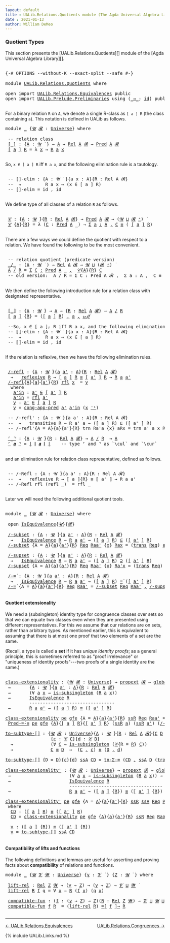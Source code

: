 ```yaml
---
layout: default
title : UALib.Relations.Quotients module (The Agda Universal Algebra Library)
date : 2021-01-13
author: William DeMeo
---
```


### <a id="quotient-types">Quotient Types</a>

This section presents the [UALib.Relations.Quotients][] module of the [Agda Universal Algebra Library][].

<pre class="Agda">

<a id="312" class="Symbol">{-#</a> <a id="316" class="Keyword">OPTIONS</a> <a id="324" class="Pragma">--without-K</a> <a id="336" class="Pragma">--exact-split</a> <a id="350" class="Pragma">--safe</a> <a id="357" class="Symbol">#-}</a>

<a id="362" class="Keyword">module</a> <a id="369" href="UALib.Relations.Quotients.html" class="Module">UALib.Relations.Quotients</a> <a id="395" class="Keyword">where</a>

<a id="402" class="Keyword">open</a> <a id="407" class="Keyword">import</a> <a id="414" href="UALib.Relations.Equivalences.html" class="Module">UALib.Relations.Equivalences</a> <a id="443" class="Keyword">public</a>
<a id="450" class="Keyword">open</a> <a id="455" class="Keyword">import</a> <a id="462" href="UALib.Prelude.Preliminaries.html" class="Module">UALib.Prelude.Preliminaries</a> <a id="490" class="Keyword">using</a> <a id="496" class="Symbol">(</a><a id="497" href="MGS-MLTT.html#7080" class="Function Operator">_⇔_</a><a id="500" class="Symbol">;</a> <a id="502" href="MGS-MLTT.html#3744" class="Function">id</a><a id="504" class="Symbol">)</a> <a id="506" class="Keyword">public</a>

</pre>

For a binary relation `R` on `A`, we denote a single R-class as `[ a ] R` (the class containing `a`). This notation is defined in UALib as follows.

<pre class="Agda">
<a id="688" class="Keyword">module</a> <a id="695" href="UALib.Relations.Quotients.html#695" class="Module">_</a> <a id="697" class="Symbol">{</a><a id="698" href="UALib.Relations.Quotients.html#698" class="Bound">𝓤</a> <a id="700" href="UALib.Relations.Quotients.html#700" class="Bound">𝓡</a> <a id="702" class="Symbol">:</a> <a id="704" href="universes.html#551" class="Postulate">Universe</a><a id="712" class="Symbol">}</a> <a id="714" class="Keyword">where</a>

 <a id="722" class="Comment">-- relation class</a>
 <a id="741" href="UALib.Relations.Quotients.html#741" class="Function Operator">[_]</a> <a id="745" class="Symbol">:</a> <a id="747" class="Symbol">{</a><a id="748" href="UALib.Relations.Quotients.html#748" class="Bound">A</a> <a id="750" class="Symbol">:</a> <a id="752" href="UALib.Relations.Quotients.html#698" class="Bound">𝓤</a> <a id="754" href="universes.html#758" class="Function Operator">̇</a> <a id="756" class="Symbol">}</a> <a id="758" class="Symbol">→</a> <a id="760" href="UALib.Relations.Quotients.html#748" class="Bound">A</a> <a id="762" class="Symbol">→</a> <a id="764" href="UALib.Relations.Binary.html#1507" class="Function">Rel</a> <a id="768" href="UALib.Relations.Quotients.html#748" class="Bound">A</a> <a id="770" href="UALib.Relations.Quotients.html#700" class="Bound">𝓡</a> <a id="772" class="Symbol">→</a> <a id="774" href="UALib.Relations.Unary.html#1088" class="Function">Pred</a> <a id="779" href="UALib.Relations.Quotients.html#748" class="Bound">A</a> <a id="781" href="UALib.Relations.Quotients.html#700" class="Bound">𝓡</a>
 <a id="784" href="UALib.Relations.Quotients.html#741" class="Function Operator">[</a> <a id="786" href="UALib.Relations.Quotients.html#786" class="Bound">a</a> <a id="788" href="UALib.Relations.Quotients.html#741" class="Function Operator">]</a> <a id="790" href="UALib.Relations.Quotients.html#790" class="Bound">R</a> <a id="792" class="Symbol">=</a> <a id="794" class="Symbol">λ</a> <a id="796" href="UALib.Relations.Quotients.html#796" class="Bound">x</a> <a id="798" class="Symbol">→</a> <a id="800" href="UALib.Relations.Quotients.html#790" class="Bound">R</a> <a id="802" href="UALib.Relations.Quotients.html#786" class="Bound">a</a> <a id="804" href="UALib.Relations.Quotients.html#796" class="Bound">x</a>

</pre>

So, `x ∈ [ a ] R` iff `R a x`, and the following elimination rule is a tautology.

<pre class="Agda">

 <a id="917" class="Comment">-- []-elim : {A : 𝓤 ̇ }{a x : A}{R : Rel A 𝓡}</a>
 <a id="964" class="Comment">--  →         R a x ⇔ (x ∈ [ a ] R)</a>
 <a id="1001" class="Comment">-- []-elim = id , id</a>

</pre>

We define type of all classes of a relation `R` as follows.

<pre class="Agda">

 <a id="1111" href="UALib.Relations.Quotients.html#1111" class="Function">𝒞</a> <a id="1113" class="Symbol">:</a> <a id="1115" class="Symbol">{</a><a id="1116" href="UALib.Relations.Quotients.html#1116" class="Bound">A</a> <a id="1118" class="Symbol">:</a> <a id="1120" href="UALib.Relations.Quotients.html#698" class="Bound">𝓤</a> <a id="1122" href="universes.html#758" class="Function Operator">̇</a><a id="1123" class="Symbol">}{</a><a id="1125" href="UALib.Relations.Quotients.html#1125" class="Bound">R</a> <a id="1127" class="Symbol">:</a> <a id="1129" href="UALib.Relations.Binary.html#1507" class="Function">Rel</a> <a id="1133" href="UALib.Relations.Quotients.html#1116" class="Bound">A</a> <a id="1135" href="UALib.Relations.Quotients.html#700" class="Bound">𝓡</a><a id="1136" class="Symbol">}</a> <a id="1138" class="Symbol">→</a> <a id="1140" href="UALib.Relations.Unary.html#1088" class="Function">Pred</a> <a id="1145" href="UALib.Relations.Quotients.html#1116" class="Bound">A</a> <a id="1147" href="UALib.Relations.Quotients.html#700" class="Bound">𝓡</a> <a id="1149" class="Symbol">→</a> <a id="1151" class="Symbol">(</a><a id="1152" href="UALib.Relations.Quotients.html#698" class="Bound">𝓤</a> <a id="1154" href="Agda.Primitive.html#636" class="Primitive Operator">⊔</a> <a id="1156" href="UALib.Relations.Quotients.html#700" class="Bound">𝓡</a> <a id="1158" href="universes.html#527" class="Primitive Operator">⁺</a><a id="1159" class="Symbol">)</a> <a id="1161" href="universes.html#758" class="Function Operator">̇</a>
 <a id="1164" href="UALib.Relations.Quotients.html#1111" class="Function">𝒞</a> <a id="1166" class="Symbol">{</a><a id="1167" href="UALib.Relations.Quotients.html#1167" class="Bound">A</a><a id="1168" class="Symbol">}{</a><a id="1170" href="UALib.Relations.Quotients.html#1170" class="Bound">R</a><a id="1171" class="Symbol">}</a> <a id="1173" class="Symbol">=</a> <a id="1175" class="Symbol">λ</a> <a id="1177" class="Symbol">(</a><a id="1178" href="UALib.Relations.Quotients.html#1178" class="Bound">C</a> <a id="1180" class="Symbol">:</a> <a id="1182" href="UALib.Relations.Unary.html#1088" class="Function">Pred</a> <a id="1187" href="UALib.Relations.Quotients.html#1167" class="Bound">A</a> <a id="1189" class="Symbol">_)</a> <a id="1192" class="Symbol">→</a> <a id="1194" href="MGS-MLTT.html#3074" class="Function">Σ</a> <a id="1196" href="UALib.Relations.Quotients.html#1196" class="Bound">a</a> <a id="1198" href="MGS-MLTT.html#3074" class="Function">꞉</a> <a id="1200" href="UALib.Relations.Quotients.html#1167" class="Bound">A</a> <a id="1202" href="MGS-MLTT.html#3074" class="Function">,</a> <a id="1204" href="UALib.Relations.Quotients.html#1178" class="Bound">C</a> <a id="1206" href="UALib.Prelude.Preliminaries.html#5654" class="Datatype Operator">≡</a> <a id="1208" class="Symbol">(</a> <a id="1210" href="UALib.Relations.Quotients.html#741" class="Function Operator">[</a> <a id="1212" href="UALib.Relations.Quotients.html#1196" class="Bound">a</a> <a id="1214" href="UALib.Relations.Quotients.html#741" class="Function Operator">]</a> <a id="1216" href="UALib.Relations.Quotients.html#1170" class="Bound">R</a><a id="1217" class="Symbol">)</a>

</pre>

There are a few ways we could define the quotient with respect to a relation. We have found the following to be the most convenient.

<pre class="Agda">

 <a id="1381" class="Comment">-- relation quotient (predicate version)</a>
 <a id="1423" href="UALib.Relations.Quotients.html#1423" class="Function Operator">_/_</a> <a id="1427" class="Symbol">:</a> <a id="1429" class="Symbol">(</a><a id="1430" href="UALib.Relations.Quotients.html#1430" class="Bound">A</a> <a id="1432" class="Symbol">:</a> <a id="1434" href="UALib.Relations.Quotients.html#698" class="Bound">𝓤</a> <a id="1436" href="universes.html#758" class="Function Operator">̇</a> <a id="1438" class="Symbol">)</a> <a id="1440" class="Symbol">→</a> <a id="1442" href="UALib.Relations.Binary.html#1507" class="Function">Rel</a> <a id="1446" href="UALib.Relations.Quotients.html#1430" class="Bound">A</a> <a id="1448" href="UALib.Relations.Quotients.html#700" class="Bound">𝓡</a> <a id="1450" class="Symbol">→</a> <a id="1452" href="UALib.Relations.Quotients.html#698" class="Bound">𝓤</a> <a id="1454" href="Agda.Primitive.html#636" class="Primitive Operator">⊔</a> <a id="1456" class="Symbol">(</a><a id="1457" href="UALib.Relations.Quotients.html#700" class="Bound">𝓡</a> <a id="1459" href="universes.html#527" class="Primitive Operator">⁺</a><a id="1460" class="Symbol">)</a> <a id="1462" href="universes.html#758" class="Function Operator">̇</a>
 <a id="1465" href="UALib.Relations.Quotients.html#1465" class="Bound">A</a> <a id="1467" href="UALib.Relations.Quotients.html#1423" class="Function Operator">/</a> <a id="1469" href="UALib.Relations.Quotients.html#1469" class="Bound">R</a> <a id="1471" class="Symbol">=</a> <a id="1473" href="MGS-MLTT.html#3074" class="Function">Σ</a> <a id="1475" href="UALib.Relations.Quotients.html#1475" class="Bound">C</a> <a id="1477" href="MGS-MLTT.html#3074" class="Function">꞉</a> <a id="1479" href="UALib.Relations.Unary.html#1088" class="Function">Pred</a> <a id="1484" href="UALib.Relations.Quotients.html#1465" class="Bound">A</a> <a id="1486" class="Symbol">_</a> <a id="1488" href="MGS-MLTT.html#3074" class="Function">,</a>  <a id="1491" href="UALib.Relations.Quotients.html#1111" class="Function">𝒞</a><a id="1492" class="Symbol">{</a><a id="1493" href="UALib.Relations.Quotients.html#1465" class="Bound">A</a><a id="1494" class="Symbol">}{</a><a id="1496" href="UALib.Relations.Quotients.html#1469" class="Bound">R</a><a id="1497" class="Symbol">}</a> <a id="1499" href="UALib.Relations.Quotients.html#1475" class="Bound">C</a>
 <a id="1502" class="Comment">-- old version:  A / R = Σ C ꞉ Pred A 𝓡 ,  Σ a ꞉ A ,  C ≡ ( [ a ] R )</a>

</pre>

We then define the following introduction rule for a relation class with designated representative.

<pre class="Agda">

 <a id="1701" href="UALib.Relations.Quotients.html#1701" class="Function Operator">⟦_⟧</a> <a id="1705" class="Symbol">:</a> <a id="1707" class="Symbol">{</a><a id="1708" href="UALib.Relations.Quotients.html#1708" class="Bound">A</a> <a id="1710" class="Symbol">:</a> <a id="1712" href="UALib.Relations.Quotients.html#698" class="Bound">𝓤</a> <a id="1714" href="universes.html#758" class="Function Operator">̇</a><a id="1715" class="Symbol">}</a> <a id="1717" class="Symbol">→</a> <a id="1719" href="UALib.Relations.Quotients.html#1708" class="Bound">A</a> <a id="1721" class="Symbol">→</a> <a id="1723" class="Symbol">{</a><a id="1724" href="UALib.Relations.Quotients.html#1724" class="Bound">R</a> <a id="1726" class="Symbol">:</a> <a id="1728" href="UALib.Relations.Binary.html#1507" class="Function">Rel</a> <a id="1732" href="UALib.Relations.Quotients.html#1708" class="Bound">A</a> <a id="1734" href="UALib.Relations.Quotients.html#700" class="Bound">𝓡</a><a id="1735" class="Symbol">}</a> <a id="1737" class="Symbol">→</a> <a id="1739" href="UALib.Relations.Quotients.html#1708" class="Bound">A</a> <a id="1741" href="UALib.Relations.Quotients.html#1423" class="Function Operator">/</a> <a id="1743" href="UALib.Relations.Quotients.html#1724" class="Bound">R</a>
 <a id="1746" href="UALib.Relations.Quotients.html#1701" class="Function Operator">⟦</a> <a id="1748" href="UALib.Relations.Quotients.html#1748" class="Bound">a</a> <a id="1750" href="UALib.Relations.Quotients.html#1701" class="Function Operator">⟧</a> <a id="1752" class="Symbol">{</a><a id="1753" href="UALib.Relations.Quotients.html#1753" class="Bound">R</a><a id="1754" class="Symbol">}</a> <a id="1756" class="Symbol">=</a> <a id="1758" class="Symbol">(</a><a id="1759" href="UALib.Relations.Quotients.html#741" class="Function Operator">[</a> <a id="1761" href="UALib.Relations.Quotients.html#1748" class="Bound">a</a> <a id="1763" href="UALib.Relations.Quotients.html#741" class="Function Operator">]</a> <a id="1765" href="UALib.Relations.Quotients.html#1753" class="Bound">R</a><a id="1766" class="Symbol">)</a> <a id="1768" href="UALib.Prelude.Preliminaries.html#5763" class="InductiveConstructor Operator">,</a> <a id="1770" href="UALib.Relations.Quotients.html#1748" class="Bound">a</a> <a id="1772" href="UALib.Prelude.Preliminaries.html#5763" class="InductiveConstructor Operator">,</a> <a id="1774" href="UALib.Prelude.Preliminaries.html#5668" class="InductiveConstructor">𝓇ℯ𝒻𝓁</a>

 <a id="1781" class="Comment">--So, x ∈ [ a ]ₚ R iff R a x, and the following elimination rule is a tautology.</a>
 <a id="1863" class="Comment">-- ⟦⟧-elim : {A : 𝓤 ̇ }{a x : A}{R : Rel A 𝓡}</a>
 <a id="1910" class="Comment">--  →         R a x ⇔ (x ∈ [ a ] R)</a>
 <a id="1947" class="Comment">-- ⟦⟧-elim = id , id</a>

</pre>

If the relation is reflexive, then we have the following elimination rules.

<pre class="Agda">

 <a id="2073" href="UALib.Relations.Quotients.html#2073" class="Function">/-refl</a> <a id="2080" class="Symbol">:</a> <a id="2082" class="Symbol">{</a><a id="2083" href="UALib.Relations.Quotients.html#2083" class="Bound">A</a> <a id="2085" class="Symbol">:</a> <a id="2087" href="UALib.Relations.Quotients.html#698" class="Bound">𝓤</a> <a id="2089" href="universes.html#758" class="Function Operator">̇</a><a id="2090" class="Symbol">}{</a><a id="2092" href="UALib.Relations.Quotients.html#2092" class="Bound">a</a> <a id="2094" href="UALib.Relations.Quotients.html#2094" class="Bound">a&#39;</a> <a id="2097" class="Symbol">:</a> <a id="2099" href="UALib.Relations.Quotients.html#2083" class="Bound">A</a><a id="2100" class="Symbol">}{</a><a id="2102" href="UALib.Relations.Quotients.html#2102" class="Bound">R</a> <a id="2104" class="Symbol">:</a> <a id="2106" href="UALib.Relations.Binary.html#1507" class="Function">Rel</a> <a id="2110" href="UALib.Relations.Quotients.html#2083" class="Bound">A</a> <a id="2112" href="UALib.Relations.Quotients.html#700" class="Bound">𝓡</a><a id="2113" class="Symbol">}</a>
  <a id="2117" class="Symbol">→</a>   <a id="2121" href="UALib.Relations.Binary.html#2587" class="Function">reflexive</a> <a id="2131" href="UALib.Relations.Quotients.html#2102" class="Bound">R</a> <a id="2133" class="Symbol">→</a> <a id="2135" href="UALib.Relations.Quotients.html#741" class="Function Operator">[</a> <a id="2137" href="UALib.Relations.Quotients.html#2092" class="Bound">a</a> <a id="2139" href="UALib.Relations.Quotients.html#741" class="Function Operator">]</a> <a id="2141" href="UALib.Relations.Quotients.html#2102" class="Bound">R</a> <a id="2143" href="UALib.Prelude.Preliminaries.html#5654" class="Datatype Operator">≡</a> <a id="2145" href="UALib.Relations.Quotients.html#741" class="Function Operator">[</a> <a id="2147" href="UALib.Relations.Quotients.html#2094" class="Bound">a&#39;</a> <a id="2150" href="UALib.Relations.Quotients.html#741" class="Function Operator">]</a> <a id="2152" href="UALib.Relations.Quotients.html#2102" class="Bound">R</a> <a id="2154" class="Symbol">→</a> <a id="2156" href="UALib.Relations.Quotients.html#2102" class="Bound">R</a> <a id="2158" href="UALib.Relations.Quotients.html#2092" class="Bound">a</a> <a id="2160" href="UALib.Relations.Quotients.html#2094" class="Bound">a&#39;</a>
 <a id="2164" href="UALib.Relations.Quotients.html#2073" class="Function">/-refl</a><a id="2170" class="Symbol">{</a><a id="2171" href="UALib.Relations.Quotients.html#2171" class="Bound">A</a><a id="2172" class="Symbol">}{</a><a id="2174" href="UALib.Relations.Quotients.html#2174" class="Bound">a</a><a id="2175" class="Symbol">}{</a><a id="2177" href="UALib.Relations.Quotients.html#2177" class="Bound">a&#39;</a><a id="2179" class="Symbol">}{</a><a id="2181" href="UALib.Relations.Quotients.html#2181" class="Bound">R</a><a id="2182" class="Symbol">}</a> <a id="2184" href="UALib.Relations.Quotients.html#2184" class="Bound">rfl</a> <a id="2188" href="UALib.Relations.Quotients.html#2188" class="Bound">x</a>  <a id="2191" class="Symbol">=</a> <a id="2193" href="UALib.Relations.Quotients.html#2247" class="Function">γ</a>
  <a id="2197" class="Keyword">where</a>
   <a id="2206" href="UALib.Relations.Quotients.html#2206" class="Function">a&#39;in</a> <a id="2211" class="Symbol">:</a> <a id="2213" href="UALib.Relations.Quotients.html#2177" class="Bound">a&#39;</a> <a id="2216" href="UALib.Relations.Unary.html#2725" class="Function Operator">∈</a> <a id="2218" href="UALib.Relations.Quotients.html#741" class="Function Operator">[</a> <a id="2220" href="UALib.Relations.Quotients.html#2177" class="Bound">a&#39;</a> <a id="2223" href="UALib.Relations.Quotients.html#741" class="Function Operator">]</a> <a id="2225" href="UALib.Relations.Quotients.html#2181" class="Bound">R</a>
   <a id="2230" href="UALib.Relations.Quotients.html#2206" class="Function">a&#39;in</a> <a id="2235" class="Symbol">=</a> <a id="2237" href="UALib.Relations.Quotients.html#2184" class="Bound">rfl</a> <a id="2241" href="UALib.Relations.Quotients.html#2177" class="Bound">a&#39;</a>
   <a id="2247" href="UALib.Relations.Quotients.html#2247" class="Function">γ</a> <a id="2249" class="Symbol">:</a> <a id="2251" href="UALib.Relations.Quotients.html#2177" class="Bound">a&#39;</a> <a id="2254" href="UALib.Relations.Unary.html#2725" class="Function Operator">∈</a> <a id="2256" href="UALib.Relations.Quotients.html#741" class="Function Operator">[</a> <a id="2258" href="UALib.Relations.Quotients.html#2174" class="Bound">a</a> <a id="2260" href="UALib.Relations.Quotients.html#741" class="Function Operator">]</a> <a id="2262" href="UALib.Relations.Quotients.html#2181" class="Bound">R</a>
   <a id="2267" href="UALib.Relations.Quotients.html#2247" class="Function">γ</a> <a id="2269" class="Symbol">=</a> <a id="2271" href="UALib.Relations.Unary.html#6038" class="Function">cong-app-pred</a> <a id="2285" href="UALib.Relations.Quotients.html#2177" class="Bound">a&#39;</a> <a id="2288" href="UALib.Relations.Quotients.html#2206" class="Function">a&#39;in</a> <a id="2293" class="Symbol">(</a><a id="2294" href="UALib.Relations.Quotients.html#2188" class="Bound">x</a> <a id="2296" href="MGS-MLTT.html#6125" class="Function Operator">⁻¹</a><a id="2298" class="Symbol">)</a>

 <a id="2302" class="Comment">-- /-refl&#39; : {A : 𝓤 ̇}{a a&#39; : A}{R : Rel A 𝓡}</a>
 <a id="2349" class="Comment">--  →   transitive R → R a&#39; a → ([ a ] R) ⊆ ([ a&#39; ] R)</a>
 <a id="2405" class="Comment">-- /-refl&#39;{A = A}{a}{a&#39;}{R} trn Ra&#39;a {x} aRx = trn a&#39; a x Ra&#39;a aRx</a>

 <a id="2474" href="UALib.Relations.Quotients.html#2474" class="Function Operator">⌜_⌝</a> <a id="2478" class="Symbol">:</a> <a id="2480" class="Symbol">{</a><a id="2481" href="UALib.Relations.Quotients.html#2481" class="Bound">A</a> <a id="2483" class="Symbol">:</a> <a id="2485" href="UALib.Relations.Quotients.html#698" class="Bound">𝓤</a> <a id="2487" href="universes.html#758" class="Function Operator">̇</a><a id="2488" class="Symbol">}{</a><a id="2490" href="UALib.Relations.Quotients.html#2490" class="Bound">R</a> <a id="2492" class="Symbol">:</a> <a id="2494" href="UALib.Relations.Binary.html#1507" class="Function">Rel</a> <a id="2498" href="UALib.Relations.Quotients.html#2481" class="Bound">A</a> <a id="2500" href="UALib.Relations.Quotients.html#700" class="Bound">𝓡</a><a id="2501" class="Symbol">}</a> <a id="2503" class="Symbol">→</a> <a id="2505" href="UALib.Relations.Quotients.html#2481" class="Bound">A</a> <a id="2507" href="UALib.Relations.Quotients.html#1423" class="Function Operator">/</a> <a id="2509" href="UALib.Relations.Quotients.html#2490" class="Bound">R</a>  <a id="2512" class="Symbol">→</a> <a id="2514" href="UALib.Relations.Quotients.html#2481" class="Bound">A</a>
 <a id="2517" href="UALib.Relations.Quotients.html#2474" class="Function Operator">⌜</a> <a id="2519" href="UALib.Relations.Quotients.html#2519" class="Bound">𝒂</a> <a id="2521" href="UALib.Relations.Quotients.html#2474" class="Function Operator">⌝</a> <a id="2523" class="Symbol">=</a> <a id="2525" href="UALib.Prelude.Preliminaries.html#10371" class="Function Operator">∣</a> <a id="2527" href="UALib.Prelude.Preliminaries.html#10452" class="Function Operator">∥</a> <a id="2529" href="UALib.Relations.Quotients.html#2519" class="Bound">𝒂</a> <a id="2531" href="UALib.Prelude.Preliminaries.html#10452" class="Function Operator">∥</a> <a id="2533" href="UALib.Prelude.Preliminaries.html#10371" class="Function Operator">∣</a>    <a id="2538" class="Comment">-- type ⌜ and ⌝ as `\cul` and `\cur`</a>

</pre>

and an elimination rule for relation class representative, defined as follows.

<pre class="Agda">

 <a id="2683" class="Comment">-- /-Refl : {A : 𝓤 ̇}{a a&#39; : A}{R : Rel A 𝓡}</a>
 <a id="2729" class="Comment">--  →   reflexive R → ⟦ a ⟧{R} ≡ ⟦ a&#39; ⟧ → R a a&#39;</a>
 <a id="2779" class="Comment">-- /-Refl rfl (refl _)  = rfl _</a>

</pre>

Later we will need the following additional quotient tools.

<pre class="Agda">

<a id="2899" class="Keyword">module</a> <a id="2906" href="UALib.Relations.Quotients.html#2906" class="Module">_</a> <a id="2908" class="Symbol">{</a><a id="2909" href="UALib.Relations.Quotients.html#2909" class="Bound">𝓤</a> <a id="2911" href="UALib.Relations.Quotients.html#2911" class="Bound">𝓡</a> <a id="2913" class="Symbol">:</a> <a id="2915" href="universes.html#551" class="Postulate">Universe</a><a id="2923" class="Symbol">}</a> <a id="2925" class="Keyword">where</a>

 <a id="2933" class="Keyword">open</a> <a id="2938" href="UALib.Relations.Equivalences.html#668" class="Module">IsEquivalence</a><a id="2951" class="Symbol">{</a><a id="2952" href="UALib.Relations.Quotients.html#2909" class="Bound">𝓤</a><a id="2953" class="Symbol">}{</a><a id="2955" href="UALib.Relations.Quotients.html#2911" class="Bound">𝓡</a><a id="2956" class="Symbol">}</a>

 <a id="2960" href="UALib.Relations.Quotients.html#2960" class="Function">/-subset</a> <a id="2969" class="Symbol">:</a> <a id="2971" class="Symbol">{</a><a id="2972" href="UALib.Relations.Quotients.html#2972" class="Bound">A</a> <a id="2974" class="Symbol">:</a> <a id="2976" href="UALib.Relations.Quotients.html#2909" class="Bound">𝓤</a> <a id="2978" href="universes.html#758" class="Function Operator">̇</a><a id="2979" class="Symbol">}{</a><a id="2981" href="UALib.Relations.Quotients.html#2981" class="Bound">a</a> <a id="2983" href="UALib.Relations.Quotients.html#2983" class="Bound">a&#39;</a> <a id="2986" class="Symbol">:</a> <a id="2988" href="UALib.Relations.Quotients.html#2972" class="Bound">A</a><a id="2989" class="Symbol">}{</a><a id="2991" href="UALib.Relations.Quotients.html#2991" class="Bound">R</a> <a id="2993" class="Symbol">:</a> <a id="2995" href="UALib.Relations.Binary.html#1507" class="Function">Rel</a> <a id="2999" href="UALib.Relations.Quotients.html#2972" class="Bound">A</a> <a id="3001" href="UALib.Relations.Quotients.html#2911" class="Bound">𝓡</a><a id="3002" class="Symbol">}</a>
  <a id="3006" class="Symbol">→</a>   <a id="3010" href="UALib.Relations.Equivalences.html#668" class="Record">IsEquivalence</a> <a id="3024" href="UALib.Relations.Quotients.html#2991" class="Bound">R</a> <a id="3026" class="Symbol">→</a> <a id="3028" href="UALib.Relations.Quotients.html#2991" class="Bound">R</a> <a id="3030" href="UALib.Relations.Quotients.html#2981" class="Bound">a</a> <a id="3032" href="UALib.Relations.Quotients.html#2983" class="Bound">a&#39;</a> <a id="3035" class="Symbol">→</a> <a id="3037" class="Symbol">(</a><a id="3038" href="UALib.Relations.Quotients.html#741" class="Function Operator">[</a> <a id="3040" href="UALib.Relations.Quotients.html#2981" class="Bound">a</a> <a id="3042" href="UALib.Relations.Quotients.html#741" class="Function Operator">]</a> <a id="3044" href="UALib.Relations.Quotients.html#2991" class="Bound">R</a><a id="3045" class="Symbol">)</a> <a id="3047" href="UALib.Relations.Unary.html#3007" class="Function Operator">⊆</a> <a id="3049" class="Symbol">(</a><a id="3050" href="UALib.Relations.Quotients.html#741" class="Function Operator">[</a> <a id="3052" href="UALib.Relations.Quotients.html#2983" class="Bound">a&#39;</a> <a id="3055" href="UALib.Relations.Quotients.html#741" class="Function Operator">]</a> <a id="3057" href="UALib.Relations.Quotients.html#2991" class="Bound">R</a><a id="3058" class="Symbol">)</a>
 <a id="3061" href="UALib.Relations.Quotients.html#2960" class="Function">/-subset</a> <a id="3070" class="Symbol">{</a><a id="3071" class="Argument">A</a> <a id="3073" class="Symbol">=</a> <a id="3075" href="UALib.Relations.Quotients.html#3075" class="Bound">A</a><a id="3076" class="Symbol">}{</a><a id="3078" href="UALib.Relations.Quotients.html#3078" class="Bound">a</a><a id="3079" class="Symbol">}{</a><a id="3081" href="UALib.Relations.Quotients.html#3081" class="Bound">a&#39;</a><a id="3083" class="Symbol">}{</a><a id="3085" href="UALib.Relations.Quotients.html#3085" class="Bound">R</a><a id="3086" class="Symbol">}</a> <a id="3088" href="UALib.Relations.Quotients.html#3088" class="Bound">Req</a> <a id="3092" href="UALib.Relations.Quotients.html#3092" class="Bound">Raa&#39;</a> <a id="3097" class="Symbol">{</a><a id="3098" href="UALib.Relations.Quotients.html#3098" class="Bound">x</a><a id="3099" class="Symbol">}</a> <a id="3101" href="UALib.Relations.Quotients.html#3101" class="Bound">Rax</a> <a id="3105" class="Symbol">=</a> <a id="3107" class="Symbol">(</a><a id="3108" href="UALib.Relations.Equivalences.html#786" class="Field">trans</a> <a id="3114" href="UALib.Relations.Quotients.html#3088" class="Bound">Req</a><a id="3117" class="Symbol">)</a> <a id="3119" href="UALib.Relations.Quotients.html#3081" class="Bound">a&#39;</a> <a id="3122" href="UALib.Relations.Quotients.html#3078" class="Bound">a</a> <a id="3124" href="UALib.Relations.Quotients.html#3098" class="Bound">x</a> <a id="3126" class="Symbol">(</a><a id="3127" href="UALib.Relations.Equivalences.html#761" class="Field">sym</a> <a id="3131" href="UALib.Relations.Quotients.html#3088" class="Bound">Req</a> <a id="3135" href="UALib.Relations.Quotients.html#3078" class="Bound">a</a> <a id="3137" href="UALib.Relations.Quotients.html#3081" class="Bound">a&#39;</a> <a id="3140" href="UALib.Relations.Quotients.html#3092" class="Bound">Raa&#39;</a><a id="3144" class="Symbol">)</a> <a id="3146" href="UALib.Relations.Quotients.html#3101" class="Bound">Rax</a>

 <a id="3152" href="UALib.Relations.Quotients.html#3152" class="Function">/-supset</a> <a id="3161" class="Symbol">:</a> <a id="3163" class="Symbol">{</a><a id="3164" href="UALib.Relations.Quotients.html#3164" class="Bound">A</a> <a id="3166" class="Symbol">:</a> <a id="3168" href="UALib.Relations.Quotients.html#2909" class="Bound">𝓤</a> <a id="3170" href="universes.html#758" class="Function Operator">̇</a><a id="3171" class="Symbol">}{</a><a id="3173" href="UALib.Relations.Quotients.html#3173" class="Bound">a</a> <a id="3175" href="UALib.Relations.Quotients.html#3175" class="Bound">a&#39;</a> <a id="3178" class="Symbol">:</a> <a id="3180" href="UALib.Relations.Quotients.html#3164" class="Bound">A</a><a id="3181" class="Symbol">}{</a><a id="3183" href="UALib.Relations.Quotients.html#3183" class="Bound">R</a> <a id="3185" class="Symbol">:</a> <a id="3187" href="UALib.Relations.Binary.html#1507" class="Function">Rel</a> <a id="3191" href="UALib.Relations.Quotients.html#3164" class="Bound">A</a> <a id="3193" href="UALib.Relations.Quotients.html#2911" class="Bound">𝓡</a><a id="3194" class="Symbol">}</a>
  <a id="3198" class="Symbol">→</a>   <a id="3202" href="UALib.Relations.Equivalences.html#668" class="Record">IsEquivalence</a> <a id="3216" href="UALib.Relations.Quotients.html#3183" class="Bound">R</a> <a id="3218" class="Symbol">→</a> <a id="3220" href="UALib.Relations.Quotients.html#3183" class="Bound">R</a> <a id="3222" href="UALib.Relations.Quotients.html#3173" class="Bound">a</a> <a id="3224" href="UALib.Relations.Quotients.html#3175" class="Bound">a&#39;</a> <a id="3227" class="Symbol">→</a> <a id="3229" class="Symbol">(</a><a id="3230" href="UALib.Relations.Quotients.html#741" class="Function Operator">[</a> <a id="3232" href="UALib.Relations.Quotients.html#3173" class="Bound">a</a> <a id="3234" href="UALib.Relations.Quotients.html#741" class="Function Operator">]</a> <a id="3236" href="UALib.Relations.Quotients.html#3183" class="Bound">R</a><a id="3237" class="Symbol">)</a> <a id="3239" href="UALib.Relations.Unary.html#3109" class="Function Operator">⊇</a> <a id="3241" class="Symbol">(</a><a id="3242" href="UALib.Relations.Quotients.html#741" class="Function Operator">[</a> <a id="3244" href="UALib.Relations.Quotients.html#3175" class="Bound">a&#39;</a> <a id="3247" href="UALib.Relations.Quotients.html#741" class="Function Operator">]</a> <a id="3249" href="UALib.Relations.Quotients.html#3183" class="Bound">R</a><a id="3250" class="Symbol">)</a>
 <a id="3253" href="UALib.Relations.Quotients.html#3152" class="Function">/-supset</a> <a id="3262" class="Symbol">{</a><a id="3263" class="Argument">A</a> <a id="3265" class="Symbol">=</a> <a id="3267" href="UALib.Relations.Quotients.html#3267" class="Bound">A</a><a id="3268" class="Symbol">}{</a><a id="3270" href="UALib.Relations.Quotients.html#3270" class="Bound">a</a><a id="3271" class="Symbol">}{</a><a id="3273" href="UALib.Relations.Quotients.html#3273" class="Bound">a&#39;</a><a id="3275" class="Symbol">}{</a><a id="3277" href="UALib.Relations.Quotients.html#3277" class="Bound">R</a><a id="3278" class="Symbol">}</a> <a id="3280" href="UALib.Relations.Quotients.html#3280" class="Bound">Req</a> <a id="3284" href="UALib.Relations.Quotients.html#3284" class="Bound">Raa&#39;</a> <a id="3289" class="Symbol">{</a><a id="3290" href="UALib.Relations.Quotients.html#3290" class="Bound">x</a><a id="3291" class="Symbol">}</a> <a id="3293" href="UALib.Relations.Quotients.html#3293" class="Bound">Ra&#39;x</a> <a id="3298" class="Symbol">=</a> <a id="3300" class="Symbol">(</a><a id="3301" href="UALib.Relations.Equivalences.html#786" class="Field">trans</a> <a id="3307" href="UALib.Relations.Quotients.html#3280" class="Bound">Req</a><a id="3310" class="Symbol">)</a> <a id="3312" href="UALib.Relations.Quotients.html#3270" class="Bound">a</a> <a id="3314" href="UALib.Relations.Quotients.html#3273" class="Bound">a&#39;</a> <a id="3317" href="UALib.Relations.Quotients.html#3290" class="Bound">x</a> <a id="3319" href="UALib.Relations.Quotients.html#3284" class="Bound">Raa&#39;</a> <a id="3324" href="UALib.Relations.Quotients.html#3293" class="Bound">Ra&#39;x</a>

 <a id="3331" href="UALib.Relations.Quotients.html#3331" class="Function">/-=̇</a> <a id="3336" class="Symbol">:</a> <a id="3338" class="Symbol">{</a><a id="3339" href="UALib.Relations.Quotients.html#3339" class="Bound">A</a> <a id="3341" class="Symbol">:</a> <a id="3343" href="UALib.Relations.Quotients.html#2909" class="Bound">𝓤</a> <a id="3345" href="universes.html#758" class="Function Operator">̇</a><a id="3346" class="Symbol">}{</a><a id="3348" href="UALib.Relations.Quotients.html#3348" class="Bound">a</a> <a id="3350" href="UALib.Relations.Quotients.html#3350" class="Bound">a&#39;</a> <a id="3353" class="Symbol">:</a> <a id="3355" href="UALib.Relations.Quotients.html#3339" class="Bound">A</a><a id="3356" class="Symbol">}{</a><a id="3358" href="UALib.Relations.Quotients.html#3358" class="Bound">R</a> <a id="3360" class="Symbol">:</a> <a id="3362" href="UALib.Relations.Binary.html#1507" class="Function">Rel</a> <a id="3366" href="UALib.Relations.Quotients.html#3339" class="Bound">A</a> <a id="3368" href="UALib.Relations.Quotients.html#2911" class="Bound">𝓡</a><a id="3369" class="Symbol">}</a>
  <a id="3373" class="Symbol">→</a>   <a id="3377" href="UALib.Relations.Equivalences.html#668" class="Record">IsEquivalence</a> <a id="3391" href="UALib.Relations.Quotients.html#3358" class="Bound">R</a> <a id="3393" class="Symbol">→</a> <a id="3395" href="UALib.Relations.Quotients.html#3358" class="Bound">R</a> <a id="3397" href="UALib.Relations.Quotients.html#3348" class="Bound">a</a> <a id="3399" href="UALib.Relations.Quotients.html#3350" class="Bound">a&#39;</a> <a id="3402" class="Symbol">→</a> <a id="3404" class="Symbol">(</a><a id="3405" href="UALib.Relations.Quotients.html#741" class="Function Operator">[</a> <a id="3407" href="UALib.Relations.Quotients.html#3348" class="Bound">a</a> <a id="3409" href="UALib.Relations.Quotients.html#741" class="Function Operator">]</a> <a id="3411" href="UALib.Relations.Quotients.html#3358" class="Bound">R</a><a id="3412" class="Symbol">)</a> <a id="3414" href="UALib.Relations.Unary.html#3691" class="Function Operator">=̇</a> <a id="3417" class="Symbol">(</a><a id="3418" href="UALib.Relations.Quotients.html#741" class="Function Operator">[</a> <a id="3420" href="UALib.Relations.Quotients.html#3350" class="Bound">a&#39;</a> <a id="3423" href="UALib.Relations.Quotients.html#741" class="Function Operator">]</a> <a id="3425" href="UALib.Relations.Quotients.html#3358" class="Bound">R</a><a id="3426" class="Symbol">)</a>
 <a id="3429" href="UALib.Relations.Quotients.html#3331" class="Function">/-=̇</a> <a id="3434" class="Symbol">{</a><a id="3435" class="Argument">A</a> <a id="3437" class="Symbol">=</a> <a id="3439" href="UALib.Relations.Quotients.html#3439" class="Bound">A</a><a id="3440" class="Symbol">}{</a><a id="3442" href="UALib.Relations.Quotients.html#3442" class="Bound">a</a><a id="3443" class="Symbol">}{</a><a id="3445" href="UALib.Relations.Quotients.html#3445" class="Bound">a&#39;</a><a id="3447" class="Symbol">}{</a><a id="3449" href="UALib.Relations.Quotients.html#3449" class="Bound">R</a><a id="3450" class="Symbol">}</a> <a id="3452" href="UALib.Relations.Quotients.html#3452" class="Bound">Req</a> <a id="3456" href="UALib.Relations.Quotients.html#3456" class="Bound">Raa&#39;</a> <a id="3461" class="Symbol">=</a> <a id="3463" href="UALib.Relations.Quotients.html#2960" class="Function">/-subset</a> <a id="3472" href="UALib.Relations.Quotients.html#3452" class="Bound">Req</a> <a id="3476" href="UALib.Relations.Quotients.html#3456" class="Bound">Raa&#39;</a> <a id="3481" href="UALib.Prelude.Preliminaries.html#5763" class="InductiveConstructor Operator">,</a> <a id="3483" href="UALib.Relations.Quotients.html#3152" class="Function">/-supset</a> <a id="3492" href="UALib.Relations.Quotients.html#3452" class="Bound">Req</a> <a id="3496" href="UALib.Relations.Quotients.html#3456" class="Bound">Raa&#39;</a>

</pre>

#### <a id="quotient-extensionality">Quotient extensionality</a>

We need a (subsingleton) identity type for congruence classes over sets so that we can equate two classes even when they are presented using different representatives.  For this we assume that our relations are on sets, rather than arbitrary types.  As mentioned earlier, this is equivalent to assuming that there is at most one proof that two elements of a set are the same.

(Recall, a type is called a **set** if it has *unique identity proofs*; as a general principle, this is sometimes referred to as "proof irrelevance" or "uniqueness of identity proofs"---two proofs of a single identity are the same.)

<pre class="Agda">

<a id="class-extensionality"></a><a id="4205" href="UALib.Relations.Quotients.html#4205" class="Function">class-extensionality</a> <a id="4226" class="Symbol">:</a> <a id="4228" class="Symbol">{</a><a id="4229" href="UALib.Relations.Quotients.html#4229" class="Bound">𝓤</a> <a id="4231" href="UALib.Relations.Quotients.html#4231" class="Bound">𝓡</a> <a id="4233" class="Symbol">:</a> <a id="4235" href="universes.html#551" class="Postulate">Universe</a><a id="4243" class="Symbol">}</a> <a id="4245" class="Symbol">→</a> <a id="4247" href="MGS-Powerset.html#382" class="Function">propext</a> <a id="4255" href="UALib.Relations.Quotients.html#4231" class="Bound">𝓡</a> <a id="4257" class="Symbol">→</a> <a id="4259" href="MGS-Subsingleton-Theorems.html#3468" class="Function">global-dfunext</a>
 <a id="4275" class="Symbol">→</a>       <a id="4283" class="Symbol">{</a><a id="4284" href="UALib.Relations.Quotients.html#4284" class="Bound">A</a> <a id="4286" class="Symbol">:</a> <a id="4288" href="UALib.Relations.Quotients.html#4229" class="Bound">𝓤</a> <a id="4290" href="universes.html#758" class="Function Operator">̇</a><a id="4291" class="Symbol">}{</a><a id="4293" href="UALib.Relations.Quotients.html#4293" class="Bound">a</a> <a id="4295" href="UALib.Relations.Quotients.html#4295" class="Bound">a&#39;</a> <a id="4298" class="Symbol">:</a> <a id="4300" href="UALib.Relations.Quotients.html#4284" class="Bound">A</a><a id="4301" class="Symbol">}{</a><a id="4303" href="UALib.Relations.Quotients.html#4303" class="Bound">R</a> <a id="4305" class="Symbol">:</a> <a id="4307" href="UALib.Relations.Binary.html#1507" class="Function">Rel</a> <a id="4311" href="UALib.Relations.Quotients.html#4284" class="Bound">A</a> <a id="4313" href="UALib.Relations.Quotients.html#4231" class="Bound">𝓡</a><a id="4314" class="Symbol">}</a>
 <a id="4317" class="Symbol">→</a>       <a id="4325" class="Symbol">(∀</a> <a id="4328" href="UALib.Relations.Quotients.html#4328" class="Bound">a</a> <a id="4330" href="UALib.Relations.Quotients.html#4330" class="Bound">x</a> <a id="4332" class="Symbol">→</a> <a id="4334" href="MGS-Basic-UF.html#743" class="Function">is-subsingleton</a> <a id="4350" class="Symbol">(</a><a id="4351" href="UALib.Relations.Quotients.html#4303" class="Bound">R</a> <a id="4353" href="UALib.Relations.Quotients.html#4328" class="Bound">a</a> <a id="4355" href="UALib.Relations.Quotients.html#4330" class="Bound">x</a><a id="4356" class="Symbol">))</a>
 <a id="4360" class="Symbol">→</a>       <a id="4368" href="UALib.Relations.Equivalences.html#668" class="Record">IsEquivalence</a> <a id="4382" href="UALib.Relations.Quotients.html#4303" class="Bound">R</a>
         <a id="4393" class="Comment">--------------------------------</a>
 <a id="4427" class="Symbol">→</a>       <a id="4435" href="UALib.Relations.Quotients.html#4303" class="Bound">R</a> <a id="4437" href="UALib.Relations.Quotients.html#4293" class="Bound">a</a> <a id="4439" href="UALib.Relations.Quotients.html#4295" class="Bound">a&#39;</a> <a id="4442" class="Symbol">→</a> <a id="4444" class="Symbol">(</a><a id="4445" href="UALib.Relations.Quotients.html#741" class="Function Operator">[</a> <a id="4447" href="UALib.Relations.Quotients.html#4293" class="Bound">a</a> <a id="4449" href="UALib.Relations.Quotients.html#741" class="Function Operator">]</a> <a id="4451" href="UALib.Relations.Quotients.html#4303" class="Bound">R</a><a id="4452" class="Symbol">)</a> <a id="4454" href="UALib.Prelude.Preliminaries.html#5654" class="Datatype Operator">≡</a> <a id="4456" class="Symbol">(</a><a id="4457" href="UALib.Relations.Quotients.html#741" class="Function Operator">[</a> <a id="4459" href="UALib.Relations.Quotients.html#4295" class="Bound">a&#39;</a> <a id="4462" href="UALib.Relations.Quotients.html#741" class="Function Operator">]</a> <a id="4464" href="UALib.Relations.Quotients.html#4303" class="Bound">R</a><a id="4465" class="Symbol">)</a>

<a id="4468" href="UALib.Relations.Quotients.html#4205" class="Function">class-extensionality</a> <a id="4489" href="UALib.Relations.Quotients.html#4489" class="Bound">pe</a> <a id="4492" href="UALib.Relations.Quotients.html#4492" class="Bound">gfe</a> <a id="4496" class="Symbol">{</a><a id="4497" class="Argument">A</a> <a id="4499" class="Symbol">=</a> <a id="4501" href="UALib.Relations.Quotients.html#4501" class="Bound">A</a><a id="4502" class="Symbol">}{</a><a id="4504" href="UALib.Relations.Quotients.html#4504" class="Bound">a</a><a id="4505" class="Symbol">}{</a><a id="4507" href="UALib.Relations.Quotients.html#4507" class="Bound">a&#39;</a><a id="4509" class="Symbol">}{</a><a id="4511" href="UALib.Relations.Quotients.html#4511" class="Bound">R</a><a id="4512" class="Symbol">}</a> <a id="4514" href="UALib.Relations.Quotients.html#4514" class="Bound">ssR</a> <a id="4518" href="UALib.Relations.Quotients.html#4518" class="Bound">Req</a> <a id="4522" href="UALib.Relations.Quotients.html#4522" class="Bound">Raa&#39;</a> <a id="4527" class="Symbol">=</a>
 <a id="4530" href="UALib.Relations.Unary.html#4576" class="Function">Pred-=̇-≡</a> <a id="4540" href="UALib.Relations.Quotients.html#4489" class="Bound">pe</a> <a id="4543" href="UALib.Relations.Quotients.html#4492" class="Bound">gfe</a> <a id="4547" class="Symbol">{</a><a id="4548" href="UALib.Relations.Quotients.html#4501" class="Bound">A</a><a id="4549" class="Symbol">}{</a><a id="4551" href="UALib.Relations.Quotients.html#741" class="Function Operator">[</a> <a id="4553" href="UALib.Relations.Quotients.html#4504" class="Bound">a</a> <a id="4555" href="UALib.Relations.Quotients.html#741" class="Function Operator">]</a> <a id="4557" href="UALib.Relations.Quotients.html#4511" class="Bound">R</a><a id="4558" class="Symbol">}{</a><a id="4560" href="UALib.Relations.Quotients.html#741" class="Function Operator">[</a> <a id="4562" href="UALib.Relations.Quotients.html#4507" class="Bound">a&#39;</a> <a id="4565" href="UALib.Relations.Quotients.html#741" class="Function Operator">]</a> <a id="4567" href="UALib.Relations.Quotients.html#4511" class="Bound">R</a><a id="4568" class="Symbol">}</a> <a id="4570" class="Symbol">(</a><a id="4571" href="UALib.Relations.Quotients.html#4514" class="Bound">ssR</a> <a id="4575" href="UALib.Relations.Quotients.html#4504" class="Bound">a</a><a id="4576" class="Symbol">)</a> <a id="4578" class="Symbol">(</a><a id="4579" href="UALib.Relations.Quotients.html#4514" class="Bound">ssR</a> <a id="4583" href="UALib.Relations.Quotients.html#4507" class="Bound">a&#39;</a><a id="4585" class="Symbol">)</a> <a id="4587" class="Symbol">(</a><a id="4588" href="UALib.Relations.Quotients.html#3331" class="Function">/-=̇</a> <a id="4593" href="UALib.Relations.Quotients.html#4518" class="Bound">Req</a> <a id="4597" href="UALib.Relations.Quotients.html#4522" class="Bound">Raa&#39;</a><a id="4601" class="Symbol">)</a>

<a id="to-subtype-⟦⟧"></a><a id="4604" href="UALib.Relations.Quotients.html#4604" class="Function">to-subtype-⟦⟧</a> <a id="4618" class="Symbol">:</a> <a id="4620" class="Symbol">{</a><a id="4621" href="UALib.Relations.Quotients.html#4621" class="Bound">𝓤</a> <a id="4623" href="UALib.Relations.Quotients.html#4623" class="Bound">𝓡</a> <a id="4625" class="Symbol">:</a> <a id="4627" href="universes.html#551" class="Postulate">Universe</a><a id="4635" class="Symbol">}{</a><a id="4637" href="UALib.Relations.Quotients.html#4637" class="Bound">A</a> <a id="4639" class="Symbol">:</a> <a id="4641" href="UALib.Relations.Quotients.html#4621" class="Bound">𝓤</a> <a id="4643" href="universes.html#758" class="Function Operator">̇</a><a id="4644" class="Symbol">}{</a><a id="4646" href="UALib.Relations.Quotients.html#4646" class="Bound">R</a> <a id="4648" class="Symbol">:</a> <a id="4650" href="UALib.Relations.Binary.html#1507" class="Function">Rel</a> <a id="4654" href="UALib.Relations.Quotients.html#4637" class="Bound">A</a> <a id="4656" href="UALib.Relations.Quotients.html#4623" class="Bound">𝓡</a><a id="4657" class="Symbol">}{</a><a id="4659" href="UALib.Relations.Quotients.html#4659" class="Bound">C</a> <a id="4661" href="UALib.Relations.Quotients.html#4661" class="Bound">D</a> <a id="4663" class="Symbol">:</a> <a id="4665" href="UALib.Relations.Unary.html#1088" class="Function">Pred</a> <a id="4670" href="UALib.Relations.Quotients.html#4637" class="Bound">A</a> <a id="4672" href="UALib.Relations.Quotients.html#4623" class="Bound">𝓡</a><a id="4673" class="Symbol">}</a>
                 <a id="4692" class="Symbol">{</a><a id="4693" href="UALib.Relations.Quotients.html#4693" class="Bound">c</a> <a id="4695" class="Symbol">:</a> <a id="4697" href="UALib.Relations.Quotients.html#1111" class="Function">𝒞</a> <a id="4699" href="UALib.Relations.Quotients.html#4659" class="Bound">C</a><a id="4700" class="Symbol">}{</a><a id="4702" href="UALib.Relations.Quotients.html#4702" class="Bound">d</a> <a id="4704" class="Symbol">:</a> <a id="4706" href="UALib.Relations.Quotients.html#1111" class="Function">𝒞</a> <a id="4708" href="UALib.Relations.Quotients.html#4661" class="Bound">D</a><a id="4709" class="Symbol">}</a>
  <a id="4713" class="Symbol">→</a>              <a id="4728" class="Symbol">(∀</a> <a id="4731" href="UALib.Relations.Quotients.html#4731" class="Bound">C</a> <a id="4733" class="Symbol">→</a> <a id="4735" href="MGS-Basic-UF.html#743" class="Function">is-subsingleton</a> <a id="4751" class="Symbol">(</a><a id="4752" href="UALib.Relations.Quotients.html#1111" class="Function">𝒞</a><a id="4753" class="Symbol">{</a><a id="4754" class="Argument">R</a> <a id="4756" class="Symbol">=</a> <a id="4758" href="UALib.Relations.Quotients.html#4646" class="Bound">R</a><a id="4759" class="Symbol">}</a> <a id="4761" href="UALib.Relations.Quotients.html#4731" class="Bound">C</a><a id="4762" class="Symbol">))</a>
  <a id="4767" class="Symbol">→</a>              <a id="4782" href="UALib.Relations.Quotients.html#4659" class="Bound">C</a> <a id="4784" href="UALib.Prelude.Preliminaries.html#5654" class="Datatype Operator">≡</a> <a id="4786" href="UALib.Relations.Quotients.html#4661" class="Bound">D</a>  <a id="4789" class="Symbol">→</a>  <a id="4792" class="Symbol">(</a><a id="4793" href="UALib.Relations.Quotients.html#4659" class="Bound">C</a> <a id="4795" href="UALib.Prelude.Preliminaries.html#5763" class="InductiveConstructor Operator">,</a> <a id="4797" href="UALib.Relations.Quotients.html#4693" class="Bound">c</a><a id="4798" class="Symbol">)</a> <a id="4800" href="UALib.Prelude.Preliminaries.html#5654" class="Datatype Operator">≡</a> <a id="4802" class="Symbol">(</a><a id="4803" href="UALib.Relations.Quotients.html#4661" class="Bound">D</a> <a id="4805" href="UALib.Prelude.Preliminaries.html#5763" class="InductiveConstructor Operator">,</a> <a id="4807" href="UALib.Relations.Quotients.html#4702" class="Bound">d</a><a id="4808" class="Symbol">)</a>

<a id="4811" href="UALib.Relations.Quotients.html#4604" class="Function">to-subtype-⟦⟧</a> <a id="4825" class="Symbol">{</a><a id="4826" class="Argument">D</a> <a id="4828" class="Symbol">=</a> <a id="4830" href="UALib.Relations.Quotients.html#4830" class="Bound">D</a><a id="4831" class="Symbol">}{</a><a id="4833" href="UALib.Relations.Quotients.html#4833" class="Bound">c</a><a id="4834" class="Symbol">}{</a><a id="4836" href="UALib.Relations.Quotients.html#4836" class="Bound">d</a><a id="4837" class="Symbol">}</a> <a id="4839" href="UALib.Relations.Quotients.html#4839" class="Bound">ssA</a> <a id="4843" href="UALib.Relations.Quotients.html#4843" class="Bound">CD</a> <a id="4846" class="Symbol">=</a> <a id="4848" href="MGS-Basic-UF.html#7284" class="Function">to-Σ-≡</a> <a id="4855" class="Symbol">(</a><a id="4856" href="UALib.Relations.Quotients.html#4843" class="Bound">CD</a> <a id="4859" href="UALib.Prelude.Preliminaries.html#5763" class="InductiveConstructor Operator">,</a> <a id="4861" href="UALib.Relations.Quotients.html#4839" class="Bound">ssA</a> <a id="4865" href="UALib.Relations.Quotients.html#4830" class="Bound">D</a> <a id="4867" class="Symbol">(</a><a id="4868" href="MGS-MLTT.html#4946" class="Function">transport</a> <a id="4878" href="UALib.Relations.Quotients.html#1111" class="Function">𝒞</a> <a id="4880" href="UALib.Relations.Quotients.html#4843" class="Bound">CD</a> <a id="4883" href="UALib.Relations.Quotients.html#4833" class="Bound">c</a><a id="4884" class="Symbol">)</a> <a id="4886" href="UALib.Relations.Quotients.html#4836" class="Bound">d</a><a id="4887" class="Symbol">)</a>

<a id="class-extensionality&#39;"></a><a id="4890" href="UALib.Relations.Quotients.html#4890" class="Function">class-extensionality&#39;</a> <a id="4912" class="Symbol">:</a> <a id="4914" class="Symbol">{</a><a id="4915" href="UALib.Relations.Quotients.html#4915" class="Bound">𝓤</a> <a id="4917" href="UALib.Relations.Quotients.html#4917" class="Bound">𝓡</a> <a id="4919" class="Symbol">:</a> <a id="4921" href="universes.html#551" class="Postulate">Universe</a><a id="4929" class="Symbol">}</a> <a id="4931" class="Symbol">→</a> <a id="4933" href="MGS-Powerset.html#382" class="Function">propext</a> <a id="4941" href="UALib.Relations.Quotients.html#4917" class="Bound">𝓡</a> <a id="4943" class="Symbol">→</a> <a id="4945" href="MGS-Subsingleton-Theorems.html#3468" class="Function">global-dfunext</a> <a id="4960" class="Symbol">→</a> <a id="4962" class="Symbol">{</a><a id="4963" href="UALib.Relations.Quotients.html#4963" class="Bound">A</a> <a id="4965" class="Symbol">:</a> <a id="4967" href="UALib.Relations.Quotients.html#4915" class="Bound">𝓤</a> <a id="4969" href="universes.html#758" class="Function Operator">̇</a><a id="4970" class="Symbol">}{</a><a id="4972" href="UALib.Relations.Quotients.html#4972" class="Bound">a</a> <a id="4974" href="UALib.Relations.Quotients.html#4974" class="Bound">a&#39;</a> <a id="4977" class="Symbol">:</a> <a id="4979" href="UALib.Relations.Quotients.html#4963" class="Bound">A</a><a id="4980" class="Symbol">}{</a><a id="4982" href="UALib.Relations.Quotients.html#4982" class="Bound">R</a> <a id="4984" class="Symbol">:</a> <a id="4986" href="UALib.Relations.Binary.html#1507" class="Function">Rel</a> <a id="4990" href="UALib.Relations.Quotients.html#4963" class="Bound">A</a> <a id="4992" href="UALib.Relations.Quotients.html#4917" class="Bound">𝓡</a><a id="4993" class="Symbol">}</a>
 <a id="4996" class="Symbol">→</a>                      <a id="5019" class="Symbol">(∀</a> <a id="5022" href="UALib.Relations.Quotients.html#5022" class="Bound">a</a> <a id="5024" href="UALib.Relations.Quotients.html#5024" class="Bound">x</a> <a id="5026" class="Symbol">→</a> <a id="5028" href="MGS-Basic-UF.html#743" class="Function">is-subsingleton</a> <a id="5044" class="Symbol">(</a><a id="5045" href="UALib.Relations.Quotients.html#4982" class="Bound">R</a> <a id="5047" href="UALib.Relations.Quotients.html#5022" class="Bound">a</a> <a id="5049" href="UALib.Relations.Quotients.html#5024" class="Bound">x</a><a id="5050" class="Symbol">))</a> <a id="5053" class="Symbol">→</a> <a id="5055" class="Symbol">(∀</a> <a id="5058" href="UALib.Relations.Quotients.html#5058" class="Bound">C</a> <a id="5060" class="Symbol">→</a> <a id="5062" href="MGS-Basic-UF.html#743" class="Function">is-subsingleton</a> <a id="5078" class="Symbol">(</a><a id="5079" href="UALib.Relations.Quotients.html#1111" class="Function">𝒞</a> <a id="5081" href="UALib.Relations.Quotients.html#5058" class="Bound">C</a><a id="5082" class="Symbol">))</a>
 <a id="5086" class="Symbol">→</a>                      <a id="5109" href="UALib.Relations.Equivalences.html#668" class="Record">IsEquivalence</a> <a id="5123" href="UALib.Relations.Quotients.html#4982" class="Bound">R</a>
                        <a id="5149" class="Comment">-----------------------------------</a>
 <a id="5186" class="Symbol">→</a>                      <a id="5209" href="UALib.Relations.Quotients.html#4982" class="Bound">R</a> <a id="5211" href="UALib.Relations.Quotients.html#4972" class="Bound">a</a> <a id="5213" href="UALib.Relations.Quotients.html#4974" class="Bound">a&#39;</a> <a id="5216" class="Symbol">→</a> <a id="5218" class="Symbol">(</a><a id="5219" href="UALib.Relations.Quotients.html#1701" class="Function Operator">⟦</a> <a id="5221" href="UALib.Relations.Quotients.html#4972" class="Bound">a</a> <a id="5223" href="UALib.Relations.Quotients.html#1701" class="Function Operator">⟧</a> <a id="5225" class="Symbol">{</a><a id="5226" href="UALib.Relations.Quotients.html#4982" class="Bound">R</a><a id="5227" class="Symbol">})</a> <a id="5230" href="UALib.Prelude.Preliminaries.html#5654" class="Datatype Operator">≡</a> <a id="5232" class="Symbol">(</a><a id="5233" href="UALib.Relations.Quotients.html#1701" class="Function Operator">⟦</a> <a id="5235" href="UALib.Relations.Quotients.html#4974" class="Bound">a&#39;</a> <a id="5238" href="UALib.Relations.Quotients.html#1701" class="Function Operator">⟧</a> <a id="5240" class="Symbol">{</a><a id="5241" href="UALib.Relations.Quotients.html#4982" class="Bound">R</a><a id="5242" class="Symbol">})</a>

<a id="5246" href="UALib.Relations.Quotients.html#4890" class="Function">class-extensionality&#39;</a> <a id="5268" href="UALib.Relations.Quotients.html#5268" class="Bound">pe</a> <a id="5271" href="UALib.Relations.Quotients.html#5271" class="Bound">gfe</a> <a id="5275" class="Symbol">{</a><a id="5276" class="Argument">A</a> <a id="5278" class="Symbol">=</a> <a id="5280" href="UALib.Relations.Quotients.html#5280" class="Bound">A</a><a id="5281" class="Symbol">}{</a><a id="5283" href="UALib.Relations.Quotients.html#5283" class="Bound">a</a><a id="5284" class="Symbol">}{</a><a id="5286" href="UALib.Relations.Quotients.html#5286" class="Bound">a&#39;</a><a id="5288" class="Symbol">}{</a><a id="5290" href="UALib.Relations.Quotients.html#5290" class="Bound">R</a><a id="5291" class="Symbol">}</a> <a id="5293" href="UALib.Relations.Quotients.html#5293" class="Bound">ssR</a> <a id="5297" href="UALib.Relations.Quotients.html#5297" class="Bound">ssA</a> <a id="5301" href="UALib.Relations.Quotients.html#5301" class="Bound">Req</a> <a id="5305" href="UALib.Relations.Quotients.html#5305" class="Bound">Raa&#39;</a> <a id="5310" class="Symbol">=</a> <a id="5312" href="UALib.Relations.Quotients.html#5416" class="Function">γ</a>
 <a id="5315" class="Keyword">where</a>
  <a id="5323" href="UALib.Relations.Quotients.html#5323" class="Function">CD</a> <a id="5326" class="Symbol">:</a> <a id="5328" class="Symbol">(</a><a id="5329" href="UALib.Relations.Quotients.html#741" class="Function Operator">[</a> <a id="5331" href="UALib.Relations.Quotients.html#5283" class="Bound">a</a> <a id="5333" href="UALib.Relations.Quotients.html#741" class="Function Operator">]</a> <a id="5335" href="UALib.Relations.Quotients.html#5290" class="Bound">R</a><a id="5336" class="Symbol">)</a> <a id="5338" href="UALib.Prelude.Preliminaries.html#5654" class="Datatype Operator">≡</a> <a id="5340" class="Symbol">(</a><a id="5341" href="UALib.Relations.Quotients.html#741" class="Function Operator">[</a> <a id="5343" href="UALib.Relations.Quotients.html#5286" class="Bound">a&#39;</a> <a id="5346" href="UALib.Relations.Quotients.html#741" class="Function Operator">]</a> <a id="5348" href="UALib.Relations.Quotients.html#5290" class="Bound">R</a><a id="5349" class="Symbol">)</a>
  <a id="5353" href="UALib.Relations.Quotients.html#5323" class="Function">CD</a> <a id="5356" class="Symbol">=</a> <a id="5358" href="UALib.Relations.Quotients.html#4205" class="Function">class-extensionality</a> <a id="5379" href="UALib.Relations.Quotients.html#5268" class="Bound">pe</a> <a id="5382" href="UALib.Relations.Quotients.html#5271" class="Bound">gfe</a> <a id="5386" class="Symbol">{</a><a id="5387" href="UALib.Relations.Quotients.html#5280" class="Bound">A</a><a id="5388" class="Symbol">}{</a><a id="5390" href="UALib.Relations.Quotients.html#5283" class="Bound">a</a><a id="5391" class="Symbol">}{</a><a id="5393" href="UALib.Relations.Quotients.html#5286" class="Bound">a&#39;</a><a id="5395" class="Symbol">}{</a><a id="5397" href="UALib.Relations.Quotients.html#5290" class="Bound">R</a><a id="5398" class="Symbol">}</a> <a id="5400" href="UALib.Relations.Quotients.html#5293" class="Bound">ssR</a> <a id="5404" href="UALib.Relations.Quotients.html#5301" class="Bound">Req</a> <a id="5408" href="UALib.Relations.Quotients.html#5305" class="Bound">Raa&#39;</a>

  <a id="5416" href="UALib.Relations.Quotients.html#5416" class="Function">γ</a> <a id="5418" class="Symbol">:</a> <a id="5420" class="Symbol">(</a><a id="5421" href="UALib.Relations.Quotients.html#1701" class="Function Operator">⟦</a> <a id="5423" href="UALib.Relations.Quotients.html#5283" class="Bound">a</a> <a id="5425" href="UALib.Relations.Quotients.html#1701" class="Function Operator">⟧</a> <a id="5427" class="Symbol">{</a><a id="5428" href="UALib.Relations.Quotients.html#5290" class="Bound">R</a><a id="5429" class="Symbol">})</a> <a id="5432" href="UALib.Prelude.Preliminaries.html#5654" class="Datatype Operator">≡</a> <a id="5434" class="Symbol">(</a><a id="5435" href="UALib.Relations.Quotients.html#1701" class="Function Operator">⟦</a> <a id="5437" href="UALib.Relations.Quotients.html#5286" class="Bound">a&#39;</a> <a id="5440" href="UALib.Relations.Quotients.html#1701" class="Function Operator">⟧</a> <a id="5442" class="Symbol">{</a><a id="5443" href="UALib.Relations.Quotients.html#5290" class="Bound">R</a><a id="5444" class="Symbol">})</a>
  <a id="5449" href="UALib.Relations.Quotients.html#5416" class="Function">γ</a> <a id="5451" class="Symbol">=</a> <a id="5453" href="UALib.Relations.Quotients.html#4604" class="Function">to-subtype-⟦⟧</a> <a id="5467" href="UALib.Relations.Quotients.html#5297" class="Bound">ssA</a> <a id="5471" href="UALib.Relations.Quotients.html#5323" class="Function">CD</a>

</pre>



#### <a id="compatibility-of-lifts-and-functions">Compatibility of lifts and functions</a>

The following definitions and lemmas are useful for asserting and proving facts about **compatibility** of relations and functions.

<pre class="Agda">
<a id="5727" class="Keyword">module</a> <a id="5734" href="UALib.Relations.Quotients.html#5734" class="Module">_</a> <a id="5736" class="Symbol">{</a><a id="5737" href="UALib.Relations.Quotients.html#5737" class="Bound">𝓤</a> <a id="5739" href="UALib.Relations.Quotients.html#5739" class="Bound">𝓥</a> <a id="5741" href="UALib.Relations.Quotients.html#5741" class="Bound">𝓦</a> <a id="5743" class="Symbol">:</a> <a id="5745" href="universes.html#551" class="Postulate">Universe</a><a id="5753" class="Symbol">}</a> <a id="5755" class="Symbol">{</a><a id="5756" href="UALib.Relations.Quotients.html#5756" class="Bound">γ</a> <a id="5758" class="Symbol">:</a> <a id="5760" href="UALib.Relations.Quotients.html#5739" class="Bound">𝓥</a> <a id="5762" href="universes.html#758" class="Function Operator">̇</a> <a id="5764" class="Symbol">}</a> <a id="5766" class="Symbol">{</a><a id="5767" href="UALib.Relations.Quotients.html#5767" class="Bound">Z</a> <a id="5769" class="Symbol">:</a> <a id="5771" href="UALib.Relations.Quotients.html#5737" class="Bound">𝓤</a> <a id="5773" href="universes.html#758" class="Function Operator">̇</a> <a id="5775" class="Symbol">}</a> <a id="5777" class="Keyword">where</a>

 <a id="5785" href="UALib.Relations.Quotients.html#5785" class="Function">lift-rel</a> <a id="5794" class="Symbol">:</a> <a id="5796" href="UALib.Relations.Binary.html#1507" class="Function">Rel</a> <a id="5800" href="UALib.Relations.Quotients.html#5767" class="Bound">Z</a> <a id="5802" href="UALib.Relations.Quotients.html#5741" class="Bound">𝓦</a> <a id="5804" class="Symbol">→</a> <a id="5806" class="Symbol">(</a><a id="5807" href="UALib.Relations.Quotients.html#5756" class="Bound">γ</a> <a id="5809" class="Symbol">→</a> <a id="5811" href="UALib.Relations.Quotients.html#5767" class="Bound">Z</a><a id="5812" class="Symbol">)</a> <a id="5814" class="Symbol">→</a> <a id="5816" class="Symbol">(</a><a id="5817" href="UALib.Relations.Quotients.html#5756" class="Bound">γ</a> <a id="5819" class="Symbol">→</a> <a id="5821" href="UALib.Relations.Quotients.html#5767" class="Bound">Z</a><a id="5822" class="Symbol">)</a> <a id="5824" class="Symbol">→</a> <a id="5826" href="UALib.Relations.Quotients.html#5739" class="Bound">𝓥</a> <a id="5828" href="Agda.Primitive.html#636" class="Primitive Operator">⊔</a> <a id="5830" href="UALib.Relations.Quotients.html#5741" class="Bound">𝓦</a> <a id="5832" href="universes.html#758" class="Function Operator">̇</a>
 <a id="5835" href="UALib.Relations.Quotients.html#5785" class="Function">lift-rel</a> <a id="5844" href="UALib.Relations.Quotients.html#5844" class="Bound">R</a> <a id="5846" href="UALib.Relations.Quotients.html#5846" class="Bound">f</a> <a id="5848" href="UALib.Relations.Quotients.html#5848" class="Bound">g</a> <a id="5850" class="Symbol">=</a> <a id="5852" class="Symbol">∀</a> <a id="5854" href="UALib.Relations.Quotients.html#5854" class="Bound">x</a> <a id="5856" class="Symbol">→</a> <a id="5858" href="UALib.Relations.Quotients.html#5844" class="Bound">R</a> <a id="5860" class="Symbol">(</a><a id="5861" href="UALib.Relations.Quotients.html#5846" class="Bound">f</a> <a id="5863" href="UALib.Relations.Quotients.html#5854" class="Bound">x</a><a id="5864" class="Symbol">)</a> <a id="5866" class="Symbol">(</a><a id="5867" href="UALib.Relations.Quotients.html#5848" class="Bound">g</a> <a id="5869" href="UALib.Relations.Quotients.html#5854" class="Bound">x</a><a id="5870" class="Symbol">)</a>

 <a id="5874" href="UALib.Relations.Quotients.html#5874" class="Function">compatible-fun</a> <a id="5889" class="Symbol">:</a> <a id="5891" class="Symbol">(</a><a id="5892" href="UALib.Relations.Quotients.html#5892" class="Bound">f</a> <a id="5894" class="Symbol">:</a> <a id="5896" class="Symbol">(</a><a id="5897" href="UALib.Relations.Quotients.html#5756" class="Bound">γ</a> <a id="5899" class="Symbol">→</a> <a id="5901" href="UALib.Relations.Quotients.html#5767" class="Bound">Z</a><a id="5902" class="Symbol">)</a> <a id="5904" class="Symbol">→</a> <a id="5906" href="UALib.Relations.Quotients.html#5767" class="Bound">Z</a><a id="5907" class="Symbol">)(</a><a id="5909" href="UALib.Relations.Quotients.html#5909" class="Bound">R</a> <a id="5911" class="Symbol">:</a> <a id="5913" href="UALib.Relations.Binary.html#1507" class="Function">Rel</a> <a id="5917" href="UALib.Relations.Quotients.html#5767" class="Bound">Z</a> <a id="5919" href="UALib.Relations.Quotients.html#5741" class="Bound">𝓦</a><a id="5920" class="Symbol">)</a> <a id="5922" class="Symbol">→</a> <a id="5924" href="UALib.Relations.Quotients.html#5739" class="Bound">𝓥</a> <a id="5926" href="Agda.Primitive.html#636" class="Primitive Operator">⊔</a> <a id="5928" href="UALib.Relations.Quotients.html#5737" class="Bound">𝓤</a> <a id="5930" href="Agda.Primitive.html#636" class="Primitive Operator">⊔</a> <a id="5932" href="UALib.Relations.Quotients.html#5741" class="Bound">𝓦</a> <a id="5934" href="universes.html#758" class="Function Operator">̇</a>
 <a id="5937" href="UALib.Relations.Quotients.html#5874" class="Function">compatible-fun</a> <a id="5952" href="UALib.Relations.Quotients.html#5952" class="Bound">f</a> <a id="5954" href="UALib.Relations.Quotients.html#5954" class="Bound">R</a>  <a id="5957" class="Symbol">=</a> <a id="5959" class="Symbol">(</a><a id="5960" href="UALib.Relations.Quotients.html#5785" class="Function">lift-rel</a> <a id="5969" href="UALib.Relations.Quotients.html#5954" class="Bound">R</a><a id="5970" class="Symbol">)</a> <a id="5972" href="UALib.Relations.Binary.html#4816" class="Function Operator">=[</a> <a id="5975" href="UALib.Relations.Quotients.html#5952" class="Bound">f</a> <a id="5977" href="UALib.Relations.Binary.html#4816" class="Function Operator">]⇒</a> <a id="5980" href="UALib.Relations.Quotients.html#5954" class="Bound">R</a>

</pre>



--------------------------------------

[← UALib.Relations.Equivalences](UALib.Relations.Equivalences.html)
<span style="float:right;">[UALib.Relations.Congruences →](UALib.Relations.Congruences.html)</span>

{% include UALib.Links.md %}
